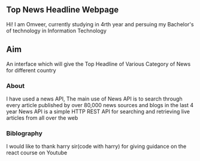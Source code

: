 ## Top News Headline Webpage

Hi! I am Omveer, currently studying in 4rth year and persuing my Bachelor's of technology in Information Technology

## Aim

An interface which will give the Top Headline of Various Category of News for different country

### About

I have used a news API, The main use of News API is to search through every article published by over 80,000 news sources and blogs in the last 4 year
News API is a simple HTTP REST API for searching and retrieving live articles from all over the web

### Biblography
I would like to thank harry sir(code with harry) for giving guidance on the react course on Youtube

